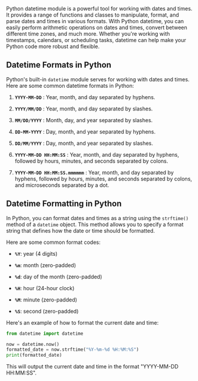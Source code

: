 Python datetime module is a powerful tool for working with dates and times. It provides a range of functions and classes to manipulate, format, and parse dates and times in various formats. With Python datetime, you can easily perform arithmetic operations on dates and times, convert between different time zones, and much more. Whether you're working with timestamps, calendars, or scheduling tasks, datetime can help make your Python code more robust and flexible.

## Datetime Formats in Python

Python's built-in `datetime` module serves for working with dates and times. Here are some common datetime formats in Python:

1. **`YYYY-MM-DD`** : Year, month, and day separated by hyphens.

2. **`YYYY/MM/DD`** : Year, month, and day separated by slashes.

3. **`MM/DD/YYYY`** : Month, day, and year separated by slashes.

4. **`DD-MM-YYYY`** : Day, month, and year separated by hyphens.

5. **`DD/MM/YYYY`** : Day, month, and year separated by slashes.

6. **`YYYY-MM-DD HH:MM:SS`** : Year, month, and day separated by hyphens, followed by hours, minutes, and seconds separated by colons.

7. **`YYYY-MM-DD HH:MM:SS.mmmmmm`** : Year, month, and day separated by hyphens, followed by hours, minutes, and seconds separated by colons, and microseconds separated by a dot.

## Datetime Formatting in Python

In Python, you can format dates and times as a string using the `strftime()` method of a `datetime` object. This method allows you to specify a format string that defines how the date or time should be formatted.

Here are some common format codes:

- **`%Y`**: year (4 digits)

- **`%m`**: month (zero-padded)

- **`%d`**: day of the month (zero-padded)

- **`%H`**: hour (24-hour clock)

- **`%M`**: minute (zero-padded)

- **`%S`**: second (zero-padded)

Here's an example of how to format the current date and time:

```python
from datetime import datetime

now = datetime.now()
formatted_date = now.strftime("%Y-%m-%d %H:%M:%S")
print(formatted_date)
```

This will output the current date and time in the format "YYYY-MM-DD HH:MM:SS".
